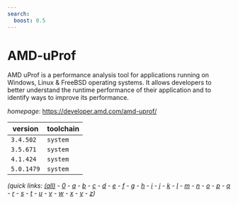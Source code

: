 ```yaml
---
search:
  boost: 0.5
---
```

# AMD-uProf

AMD uProf is a performance analysis tool for applications running on Windows, Linux & FreeBSD  operating systems. It allows developers to better understand the runtime performance of their application and  to identify ways to improve its performance.

*homepage*: <https://developer.amd.com/amd-uprof/>

version | toolchain
--------|----------
``3.4.502`` | ``system``
``3.5.671`` | ``system``
``4.1.424`` | ``system``
``5.0.1479`` | ``system``


*(quick links: [(all)](../index.md) - [0](../0/index.md) - [a](../a/index.md) - [b](../b/index.md) - [c](../c/index.md) - [d](../d/index.md) - [e](../e/index.md) - [f](../f/index.md) - [g](../g/index.md) - [h](../h/index.md) - [i](../i/index.md) - [j](../j/index.md) - [k](../k/index.md) - [l](../l/index.md) - [m](../m/index.md) - [n](../n/index.md) - [o](../o/index.md) - [p](../p/index.md) - [q](../q/index.md) - [r](../r/index.md) - [s](../s/index.md) - [t](../t/index.md) - [u](../u/index.md) - [v](../v/index.md) - [w](../w/index.md) - [x](../x/index.md) - [y](../y/index.md) - [z](../z/index.md))*


